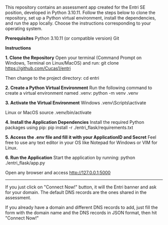 This repository contains an assessment app created for the Entri SE position, developed in Python 3.10.11. 
Follow the steps below to clone the repository, set up a Python virtual environment, install the dependencies, and run the app locally. 
Choose the instructions corresponding to your operating system.

**Prerequisites**
Python 3.10.11 (or compatible version)
Git


**Instructions**

**1. Clone the Repository**
Open your terminal (Command Prompt on Windows, Terminal on Linux/MacOS) and run:
git clone https://github.com/Cucas1/entri

Then change to the project directory:
cd entri

**2. Create a Python Virtual Environment**
Run the following command to create a virtual environment named .venv:
python -m venv .venv


**3. Activate the Virtual Environment**
Windows
.venv\Scripts\activate

Linux or MacOS
source .venv/bin/activate


**4. Install the Application Dependencies**
Install the required Python packages using pip:
pip install -r ./entri_flask/requirements.txt

**5. Access the .env file and fill it with your ApplicationID and Secret**
Feel free to use any text editor in your OS like Notepad for Windows or VIM for Linux.

**6. Run the Application**
Start the application by running:
python ./entri_flask/app.py

Open any browser and access http://127.0.0.1:5000

-----------------------------------------------------------------------------------------------------------------------------------------------------

If you just click on "Connect Now!" button, it will the Entri banner and ask for your domain.
The default DNS records are the ones shared in the assessment.

If you already have a domain and different DNS records to add, just fill the form with the domain name and the DNS records in JSON format, then hit "Connect Now!"
